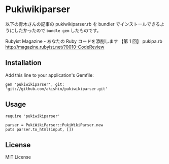 # Pukiwikiparser

以下の青木さんの記事の pukiwikiparser.rb を bundler でインストールできるようにしたかったので `bundle gem` したものです。 

Rubyist Magazine - あなたの Ruby コードを添削します 【第 1 回】 pukipa.rb  
http://magazine.rubyist.net/?0010-CodeReview

## Installation

Add this line to your application's Gemfile:

    gem 'pukiwikiparser', git: 'git://github.com/akishin/pukiwikiparser.git'

## Usage

    require 'pukiwikiparser'
    
    parser = PukiWikiParser::PukiWikiParser.new
    puts parser.to_html(input, [])

## License

MIT License
